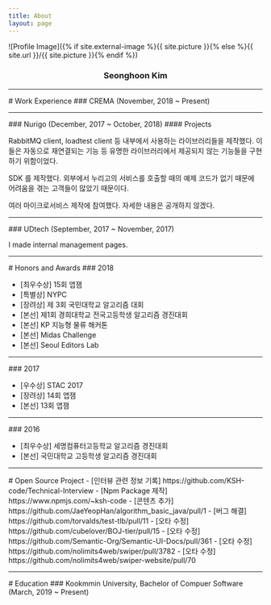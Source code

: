 ```yaml
---
title: About
layout: page
---
```


![Profile Image]({% if site.external-image %}{{ site.picture }}{% else %}{{ site.url }}/{{ site.picture }}{% endif %})


<h3 style="text-align: center">Seonghoon Kim</h3>
<hr>
# Work Experience
### CREMA (November, 2018 ~ Present)
<hr>
### Nurigo (December, 2017 ~ October, 2018)
#### Projects
<p>RabbitMQ client, loadtest client 등 내부에서 사용하는 라이브러리들을 제작했다. 이들은 자동으로 재연결되는 기능 등 유명한 라이브러리에서 제공되지 않는 기능들을 구현하기 위함이었다.</p>
<p>SDK 를 제작했다. 외부에서 누리고의 서비스를 호출할 때의 예제 코드가  없기 때문에 어려움을 겪는 고객들이 많았기 때문이다.</p>
<p>여러 마이크로서비스 제작에 참여했다. 자세한 내용은 공개하지 않겠다.</p>

<hr>
### UDtech (September, 2017 ~ November, 2017)
<p>I made internal management pages.</p>
<hr>
# Honors and Awards
### 2018
<ul>
	<li>[최우수상] 15회 앱잼</li>
	<li>[특별상] NYPC</li>
	<li>[장려상] 제 3회 국민대학교 알고리즘 대회</li>
	<li>[본선] 제1회 경희대학교 전국고등학생 알고리즘 경진대회</li>
	<li>[본선] KP 지능형 물류 해커톤</li>
	<li>[본선] Midas Challenge</li>
	<li>[본선] Seoul Editors Lab</li>
</ul>
<hr>
### 2017
<ul>
	<li>[우수상] STAC 2017</li>
	<li>[장려상] 14회 앱잼</li>
	<li>[본선] 13회 앱잼</li>
</ul>
<hr>
### 2016
<ul>
	<li>[최우수상] 세명컴퓨터고등학교 알고리즘 경진대회</li>
	<li>[본선] 국민대학교 고등학생 알고리즘 경진대회</li>
</ul>

<hr>
# Open Source Project
- [인터뷰 관련 정보 기록] https://github.com/KSH-code/Technical-Interview
- [Npm Package 제작] https://www.npmjs.com/~ksh-code
- [콘텐츠 추가] https://github.com/JaeYeopHan/algorithm_basic_java/pull/1
- [버그 해결] https://github.com/torvalds/test-tlb/pull/11
- [오타 수정] https://github.com/cubelover/BOJ-tier/pull/15
- [오타 수정] https://github.com/Semantic-Org/Semantic-UI-Docs/pull/361
- [오타 수정] https://github.com/nolimits4web/swiper/pull/3782
- [오타 수정] https://github.com/nolimits4web/swiper-website/pull/70

<hr>
# Education
### Kookmmin University, Bachelor of Compuer Software (March, 2019 ~ Present)
